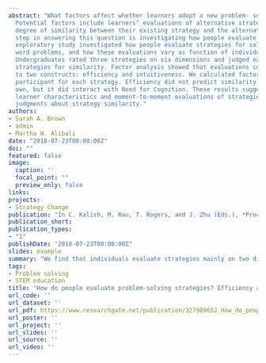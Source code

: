 ```yaml
---
abstract: "What factors affect whether learners adopt a new problem- solving strategy?
  Potential factors include learners’ evaluations of alternative strategies and the
  degree of similarity between their existing strategy and the alternatives. A first
  step in answering this question is investigating how people evaluate strategies. This
  exploratory study investigated how people evaluate strategies for solving algebraic
  word problems, and how these evaluations vary as function of individual differences.
  Undergraduates rated three strategies on six dimensions and judged each pair of
  strategies for similarity. Factor analysis showed that evaluations could be reduced
  to two constructs: efficiency and intuitiveness. We calculated factor scores for each
  participant for each strategy. Efficiency did not predict similarity ratings on its
  own, but it did interact with Need for Cognition. These results suggest stable
  learner characteristics and moment-to-moment evaluations of strategies influence
  judgments about strategy similarity."
authors:
- Sarah A. Brown
- admin
- Martha W. Alibali
date: "2018-07-23T00:00:00Z"
doi: ""
featured: false
image:
  caption: ''
  focal_point: ""
  preview_only: false
links:
projects:
- Strategy Change
publication: "In C. Kalish, M. Rau, T. Rogers, and J. Zhu (Eds.), *Proceedings of the 40th Annual Conference of the Cognitive Science Society* (pp. 1414-1419). Austin, TX: Cognitive Science Society. "
publication_short:
publication_types:
- "1"
publishDate: "2018-07-23T00:00:00Z"
slides: example
summary: "We find that individuals evaluate strategies mainly on two dimensions: Intuitiveness and Efficiency."
tags:
- Problem solving
- STEM education
title: "How do people evaluate problem-solving strategies? Efficiency and intuitiveness matter"
url_code: ''
url_dataset: ''
url_pdf: https://www.researchgate.net/publication/327989652_How_do_people_evaluate_problem-solving_strategies_Efficiency_and_intuitiveness_matter
url_poster: ''
url_project: ''
url_slides: ''
url_source: ''
url_video: ''
---
```


